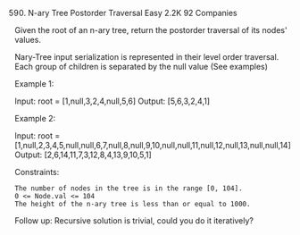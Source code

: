 590. N-ary Tree Postorder Traversal
Easy
2.2K
92
Companies

Given the root of an n-ary tree, return the postorder traversal of its nodes' values.

Nary-Tree input serialization is represented in their level order traversal. Each group of children is separated by the null value (See examples)

 

Example 1:

Input: root = [1,null,3,2,4,null,5,6]
Output: [5,6,3,2,4,1]

Example 2:

Input: root = [1,null,2,3,4,5,null,null,6,7,null,8,null,9,10,null,null,11,null,12,null,13,null,null,14]
Output: [2,6,14,11,7,3,12,8,4,13,9,10,5,1]

 

Constraints:

    The number of nodes in the tree is in the range [0, 104].
    0 <= Node.val <= 104
    The height of the n-ary tree is less than or equal to 1000.

 

Follow up: Recursive solution is trivial, could you do it iteratively?
